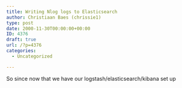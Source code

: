 ```yaml
---
title: Writing Nlog logs to Elasticsearch
author: Christiaan Baes (chrissie1)
type: post
date: 2000-11-30T00:00:00+00:00
ID: 4376
draft: true
url: /?p=4376
categories:
  - Uncategorized

---
```

So since now that we have our logstash/elasticsearch/kibana set up